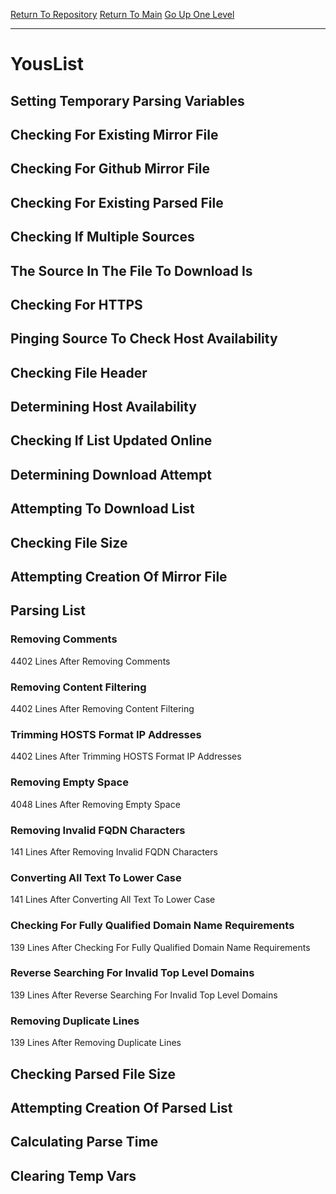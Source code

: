 [Return To Repository](https://github.com/deathbybandaid/piholeparser/)
[Return To Main](https://github.com/deathbybandaid/piholeparser/blob/master/RecentRunLogs/Mainlog.md)
[Go Up One Level](https://github.com/deathbybandaid/piholeparser/blob/master/RecentRunLogs/TopLevelScripts/30-Processing-External-Blacklists.md)
____________________________________
# YousList
## Setting Temporary Parsing Variables
## Checking For Existing Mirror File
## Checking For Github Mirror File
## Checking For Existing Parsed File
## Checking If Multiple Sources
## The Source In The File To Download Is
## Checking For HTTPS
## Pinging Source To Check Host Availability
## Checking File Header
## Determining Host Availability
## Checking If List Updated Online
## Determining Download Attempt
## Attempting To Download List
## Checking File Size
## Attempting Creation Of Mirror File
## Parsing List
### Removing Comments
4402 Lines After Removing Comments
### Removing Content Filtering
4402 Lines After Removing Content Filtering
### Trimming HOSTS Format IP Addresses
4402 Lines After Trimming HOSTS Format IP Addresses
### Removing Empty Space
4048 Lines After Removing Empty Space
### Removing Invalid FQDN Characters
141 Lines After Removing Invalid FQDN Characters
### Converting All Text To Lower Case
141 Lines After Converting All Text To Lower Case
### Checking For Fully Qualified Domain Name Requirements
139 Lines After Checking For Fully Qualified Domain Name Requirements
### Reverse Searching For Invalid Top Level Domains
139 Lines After Reverse Searching For Invalid Top Level Domains
### Removing Duplicate Lines
139 Lines After Removing Duplicate Lines
## Checking Parsed File Size
## Attempting Creation Of Parsed List
## Calculating Parse Time
## Clearing Temp Vars
